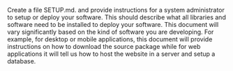 Create a file SETUP.md. and provide instructions for a system administrator to setup or deploy your software. This should describe what all libraries and software need to be installed to deploy your software. This document will vary significantly based on the kind of software you are developing. For example, for desktop or mobile applications, this document will provide instructions on how to download the source package while for web applications it will tell us how to host the website in a server and setup a database.
